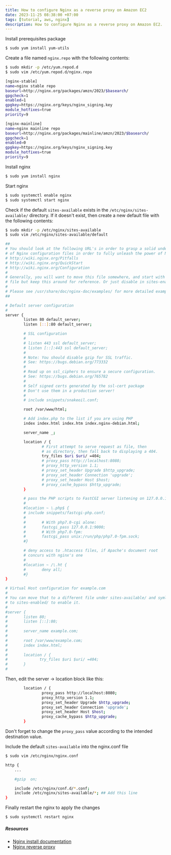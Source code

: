 ```yaml
---
title: How to configure Nginx as a reverse proxy on Amazon EC2
date: 2023-11-25 08:38:00 +07:00
tags: [tutorial, aws, nginx]
description: How to configure Nginx as a reverse proxy on Amazon EC2.
---
```


Install prerequisites package
```bash
$ sudo yum install yum-utils
```

Create a file named `nginx.repo` with the following contents:
```bash
$ sudo mkdir -p /etc/yum.repod.d
$ sudo vim /etc/yum.repod.d/nginx.repo
```
```bash
[nginx-stable]
name=nginx stable repo
baseurl=http://nginx.org/packages/amzn/2023/$basearch/
gpgcheck=1
enabled=1
gpgkey=https://nginx.org/keys/nginx_signing.key
module_hotfixes=true
priority=9

[nginx-mainline]
name=nginx mainline repo
baseurl=http://nginx.org/packages/mainline/amzn/2023/$basearch/
gpgcheck=1
enabled=0
gpgkey=https://nginx.org/keys/nginx_signing.key
module_hotfixes=true
priority=9
```

Install nginx
```bash
$ sudo yum install nginx
```

Start nginx
```bash
$ sudo systemctl enable nginx
$ sudo systemctl start nginx
```

Check if the default `sites-available` exists in the `/etc/nginx/sites-available/` directory. If it doesn't exist, then create a new default file with the following contents:
```bash
$ sudo mkdir -p /etc/nginx/sites-available
$ sudo vim /etc/nginx/sites-available/default
```
```bash
##
# You should look at the following URL's in order to grasp a solid understanding
# of Nginx configuration files in order to fully unleash the power of Nginx.
# http://wiki.nginx.org/Pitfalls
# http://wiki.nginx.org/QuickStart
# http://wiki.nginx.org/Configuration
#
# Generally, you will want to move this file somewhere, and start with a clean
# file but keep this around for reference. Or just disable in sites-enabled.
#
# Please see /usr/share/doc/nginx-doc/examples/ for more detailed examples.
##

# Default server configuration
#
server {
        listen 80 default_server;
        listen [::]:80 default_server;

        # SSL configuration
        #
        # listen 443 ssl default_server;
        # listen [::]:443 ssl default_server;
        #
        # Note: You should disable gzip for SSL traffic.
        # See: https://bugs.debian.org/773332
        #
        # Read up on ssl_ciphers to ensure a secure configuration.
        # See: https://bugs.debian.org/765782
        #
        # Self signed certs generated by the ssl-cert package
        # Don't use them in a production server!
        #
        # include snippets/snakeoil.conf;

        root /var/www/html;

        # Add index.php to the list if you are using PHP
        index index.html index.htm index.nginx-debian.html;

        server_name _;

        location / {
                # First attempt to serve request as file, then
                # as directory, then fall back to displaying a 404.
                try_files $uri $uri/ =404;
                # proxy_pass http://localhost:8080;
                # proxy_http_version 1.1;
                # proxy_set_header Upgrade $http_upgrade;
                # proxy_set_header Connection 'upgrade';
                # proxy_set_header Host $host;
                # proxy_cache_bypass $http_upgrade;
        }

        # pass the PHP scripts to FastCGI server listening on 127.0.0.1:9000
        #
        #location ~ \.php$ {
        # include snippets/fastcgi-php.conf;
        #
        #       # With php7.0-cgi alone:
        #       fastcgi_pass 127.0.0.1:9000;
        #       # With php7.0-fpm:
        #       fastcgi_pass unix:/run/php/php7.0-fpm.sock;
        #}

        # deny access to .htaccess files, if Apache's document root
        # concurs with nginx's one
        #
        #location ~ /\.ht {
        #       deny all;
        #}
}

# Virtual Host configuration for example.com
#
# You can move that to a different file under sites-available/ and symlink that
# to sites-enabled/ to enable it.
#
#server {
#       listen 80;
#       listen [::]:80;
#
#       server_name example.com;
#
#       root /var/www/example.com;
#       index index.html;
#
#       location / {
#              try_files $uri $uri/ =404;
#       }
#
```

Then, edit the server -> location block like this:
```bash
        location / {
                proxy_pass http://localhost:8080;
                proxy_http_version 1.1;
                proxy_set_header Upgrade $http_upgrade;
                proxy_set_header Connection 'upgrade';
                proxy_set_header Host $host;
                proxy_cache_bypass $http_upgrade;
        }
```

Don't forget to change the `proxy_pass` value according to the intended destination value.

Include the default `sites-available` into the nginx.conf file
```bash
$ sudo vim /etc/nginx/nginx.conf
```
```bash
http {
    ...

    #gzip  on;

    include /etc/nginx/conf.d/*.conf;
    include /etc/nginx/sites-available/*; ## Add this line
}
```

Finally restart the nginx to apply the changes
```bash
$ sudo systemctl restart nginx
```

##### Resources

- [Nginx install documentation](https://nginx.org/en/linux_packages.html#Amazon-Linux)
- [Nginx reverse proxy](https://docs.nginx.com/nginx/admin-guide/web-server/reverse-proxy)
